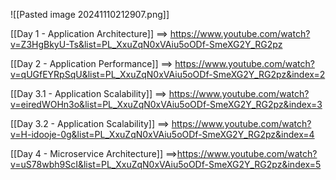 ![[Pasted image 20241110212907.png]]

[[Day 1 - Application Architecture]] ==> https://www.youtube.com/watch?v=Z3HgBkyU-Ts&list=PL_XxuZqN0xVAiu5oODf-SmeXG2Y_RG2pz



[[Day 2 - Application Performance]] ==> https://www.youtube.com/watch?v=qUGfEYRpSqU&list=PL_XxuZqN0xVAiu5oODf-SmeXG2Y_RG2pz&index=2


[[Day 3.1 - Application Scalability]] ==> https://www.youtube.com/watch?v=eiredWOHn3o&list=PL_XxuZqN0xVAiu5oODf-SmeXG2Y_RG2pz&index=3


[[Day 3.2 - Application Scalability]] ==> https://www.youtube.com/watch?v=H-idooje-0g&list=PL_XxuZqN0xVAiu5oODf-SmeXG2Y_RG2pz&index=4


[[Day 4 - Microservice Architecture]]  ==>https://www.youtube.com/watch?v=uS78wbh9ScI&list=PL_XxuZqN0xVAiu5oODf-SmeXG2Y_RG2pz&index=5


